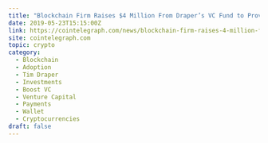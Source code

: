 ```yaml
---
title: "Blockchain Firm Raises $4 Million From Draper’s VC Fund to Provide Uncensorable Domains"
date: 2019-05-23T15:15:00Z
link: https://cointelegraph.com/news/blockchain-firm-raises-4-million-from-drapers-vc-fund-to-provide-uncensorable-domains?utm_medium=RSS&utm_source=hune
site: cointelegraph.com
topic: crypto
category:
  - Blockchain
  - Adoption
  - Tim Draper
  - Investments
  - Boost VC
  - Venture Capital
  - Payments
  - Wallet
  - Cryptocurrencies
draft: false
---
```


